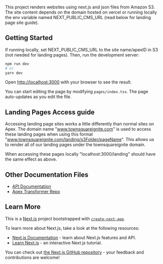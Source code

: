 This project renders websites using next.js and json files from Amazon S3. The site content depends on the domain hosted on vercel or running locally the env variable named NEXT_PUBLIC_CMS_URL (read below for landing page site guide).

## Getting Started

If running locally, set NEXT_PUBLIC_CMS_URL to the site name/apexID in S3 (not needed for landing pages).
Then, run the development server:

```bash
npm run dev
# or
yarn dev
```

Open [http://localhost:3000](http://localhost:3000) with your browser to see the result.

You can start editing the page by modifying `pages/index.tsx`. The page auto-updates as you edit the file.

## Landing Pages Access guide

Accessing landing page sites works a little differently than normal sites on Apex. The domain name "www.townsquareignite.com" is used to access these landing pages when using this format "www.townsquareignite.com/landing/s3Folder/pageName". This allows us to render all of our landing pages under the townsquareignite domain.

When accessing these pages locally "localhost:3000/landing" should have the same effect as above.

## Other Documentation Files

-   [API Documentation](/app/api/README.md)
-   [Apex Transformer Repo](https://github.com/townsquare-interactive/next-gen-transformer)

## Learn More

This is a [Next.js](https://nextjs.org/) project bootstrapped with [`create-next-app`](https://github.com/vercel/next.js/tree/canary/packages/create-next-app).

To learn more about Next.js, take a look at the following resources:

-   [Next.js Documentation](https://nextjs.org/docs) - learn about Next.js features and API.
-   [Learn Next.js](https://nextjs.org/learn) - an interactive Next.js tutorial.

You can check out [the Next.js GitHub repository](https://github.com/vercel/next.js/) - your feedback and contributions are welcome!
